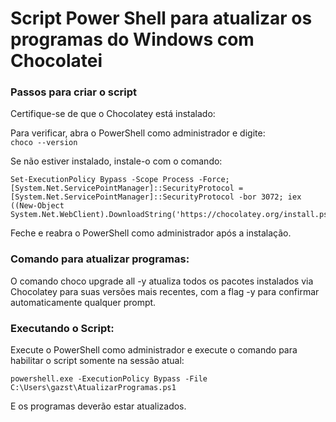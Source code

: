 # Script Power Shell para atualizar os programas do Windows com Chocolatei

### Passos para criar o script  

Certifique-se de que o Chocolatey está instalado:  
  
Para verificar, abra o PowerShell como administrador e digite:  
```choco --version```  

Se não estiver instalado, instale-o com o comando:  
```
Set-ExecutionPolicy Bypass -Scope Process -Force; [System.Net.ServicePointManager]::SecurityProtocol = [System.Net.ServicePointManager]::SecurityProtocol -bor 3072; iex ((New-Object System.Net.WebClient).DownloadString('https://chocolatey.org/install.ps1'))
```  
Feche e reabra o PowerShell como administrador após a instalação.


### Comando para atualizar programas: 
  
O comando choco upgrade all -y atualiza todos os pacotes instalados via Chocolatey para suas versões mais recentes, com a flag -y para confirmar automaticamente qualquer prompt.  

### Executando o Script:  

Execute o PowerShell como administrador e execute o comando para habilitar o script somente na sessão atual:
```
powershell.exe -ExecutionPolicy Bypass -File C:\Users\gazst\AtualizarProgramas.ps1
```

E os programas deverão estar atualizados.
